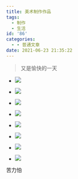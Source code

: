 ```yaml
---
title: 美术制作作品
tags:
  - 制作
  - 生活
id: '86'
categories:
  - - 普通文章
date: 2021-06-23 21:35:22
---
```


> 又是愉快的一天

*   ![](https://luqizhi.tk/wordpress/wp-content/uploads/2021/06/IMG_20210623_211750.jpg)
    
*   ![](https://luqizhi.tk/wordpress/wp-content/uploads/2021/06/IMG_20210623_211743.jpg)
    
*   ![](https://luqizhi.tk/wordpress/wp-content/uploads/2021/06/IMG_20210623_211730.jpg)
    
*   ![](https://luqizhi.tk/wordpress/wp-content/uploads/2021/06/IMG_20210623_211717.jpg)
    
*   ![](https://luqizhi.tk/wordpress/wp-content/uploads/2021/06/IMG_20210623_211708.jpg)
    
*   ![](https://luqizhi.tk/wordpress/wp-content/uploads/2021/06/IMG_20210623_211659.jpg)
    
*   ![](https://luqizhi.tk/wordpress/wp-content/uploads/2021/06/IMG_20210623_211555.jpg)
    
*   ![](https://luqizhi.tk/wordpress/wp-content/uploads/2021/06/IMG_20210623_211542.jpg)
    

苦力怕